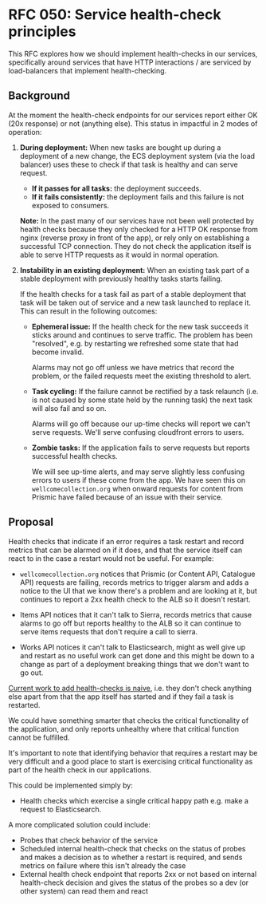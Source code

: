 # RFC 050: Service health-check principles

This RFC explores how we should implement health-checks in our services, specifically around services that have HTTP interactions / are serviced by load-balancers that implement health-checking.

## Background

At the moment the health-check endpoints for our services report either OK (20x response) or not (anything else). This status in impactful in 2 modes of operation:

1. **During deployment:** When new tasks are bought up during a deployment of a new change, the ECS deployment system (via the load balancer) uses these to check if that task is healthy and can serve request.

    - **If it passes for all tasks:** the deployment succeeds.
    - **If it fails consistently:** the deployment fails and this failure is not exposed to consumers.

    **Note:** In the past many of our services have not been well protected by health checks because they only checked for a HTTP OK response from nginx (reverse proxy in front of the app), or rely only on establishing a successful TCP connection. They do not check the application itself is able to serve HTTP requests as it would in normal operation.

2. **Instability in an existing deployment:** When an existing task part of a stable deployment with previously healthy tasks starts failing.

    If the health checks for a task fail as part of a stable deployment that task will be taken out of service and a new task launched to replace it. This can result in the following outcomes:

      - **Ephemeral issue:** If the health check for the new task succeeds it sticks around and continues to serve traffic. The problem has been "resolved", e.g. by restarting we refreshed some state that had become invalid.
        
        Alarms may not go off unless we have metrics that record the problem, or the failed requests meet the existing threshold to alert.

      - **Task cycling:** If the failure cannot be rectified by a task relaunch (i.e. is not caused by some state held by the running task) the next task will also fail and so on. 
      
        Alarms will go off because our up-time checks will report we can't serve requests. We'll serve confusing cloudfront errors to users.

      - **Zombie tasks:** If the application fails to serve requests but reports successful health checks.
      
        We will see up-time alerts, and may serve slightly less confusing errors to users if these come from the app. We have seen this on `wellcomecollection.org` when onward requests for content from Prismic have failed because of an issue with their service.
  

## Proposal

Health checks that indicate if an error requires a task restart and record metrics that can be alarmed on if it does, and that the service itself can react to in the case a restart would not be useful. For example:

- `wellcomecollection.org` notices that Prismic (or Content API, Catalogue API) requests are failing, records metrics to trigger alarsm and adds a notice to the UI that we know there's a problem and are looking at it, but continues to report a 2xx health check to the ALB so it doesn't restart.

- Items API notices that it can't talk to Sierra, records metrics that cause alarms to go off but reports healthy to the ALB so it can continue to serve items requests that don't require a call to sierra.

- Works API notices it can't talk to Elasticsearch, might as well give up and restart as no useful work can get done and this might be down to a change as part of a deployment breaking things that we don't want to go out.

[Current work to add health-checks is naive](https://github.com/wellcomecollection/wellcomecollection.org/issues/10545), i.e. they don't check anything else apart from that the app itself has started and if they fail a task is restarted. 

We could have something smarter that checks the critical functionality of the application, and only reports unhealthy where that critical function cannot be fulfilled. 

It's important to note that identifying behavior that requires a restart may be very difficult and a good place to start is exercising critical functionality as part of the health check in our applications.

This could be implemented simply by:

- Health checks which exercise a single critical happy path e.g. make a request to Elasticsearch.

A more complicated solution could include:

- Probes that check behavior of the service
- Scheduled internal health-check that checks on the status of probes and makes a decision as to whether a restart is required, and sends metrics on failure where this isn't already the case
- External health check endpoint that reports 2xx or not based on internal health-check decision and gives the status of the probes so a dev (or other system) can read them and react
